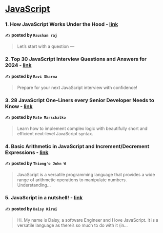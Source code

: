 
<h1><a href=https://medium.com/tag/javascript-development/recommended target="_blank" rel="noopener noreferrer">JavaScript</a></h1>
<h3>1. How JavaScript Works Under the Hood - <a href="https://medium.com/@roushancri/how-javascript-works-under-the-hood-c71861a04294" target="_blank" rel="noopener noreferrer">link</a></h3>

✍️ **posted by `Raushan raj`**

<blockquote>Let’s start with a question —</blockquote>

<h3>2. Top 30 JavaScript Interview Questions and Answers for 2024 - <a href="https://medium.com/@javascriptcentric/top-30-javascript-interview-questions-and-answers-for-2024-7f1e2d1d0638" target="_blank" rel="noopener noreferrer">link</a></h3>

✍️ **posted by `Ravi Sharma`**

<blockquote>Prepare for your next JavaScript interview with confidence!</blockquote>

<h3>3. 28 JavaScript One-Liners every Senior Developer Needs to Know - <a href="https://medium.com/@matemarschalko/28-javascript-one-liners-every-senior-developer-needs-to-know-e74bdedc3b3b" target="_blank" rel="noopener noreferrer">link</a></h3>

✍️ **posted by `Mate Marschalko`**

<blockquote>Learn how to implement complex logic with beautifully short and efficient next-level JavaScript syntax.</blockquote>

<h3>4. Basic Arithmetic in JavaScript and Increment/Decrement Expressions - <a href="https://medium.com/datadriveninvestor/basic-arithmetic-in-javascript-and-increment-decrement-expressions-5ed11d5ab0a7" target="_blank" rel="noopener noreferrer">link</a></h3>

✍️ **posted by `Thiong'o John W`**

<blockquote>JavaScript is a versatile programming language that provides a wide range of arithmetic operations to manipulate numbers. Understanding…</blockquote>

<h3>5. JavaScript in a nutshell! - <a href="https://medium.com/@daisykirui/javascript-in-a-nutshell-669dab5b6e78" target="_blank" rel="noopener noreferrer">link</a></h3>

✍️ **posted by `Daisy Kirui`**

<blockquote>Hi. My name is Daisy, a software Engineer and I love JavaScript. It is a versatile language as there’s so much to do with it (in…</blockquote>

